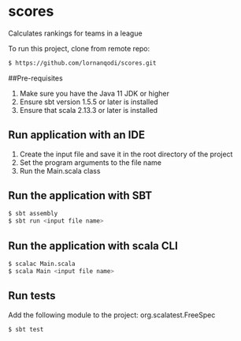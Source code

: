 # scores
Calculates rankings for teams in a league

To run this project, clone from remote repo:
```bash
$ https://github.com/lornanqodi/scores.git
```

##Pre-requisites
1. Make sure you have the Java 11 JDK or higher
2. Ensure sbt version 1.5.5 or later is installed
3. Ensure that scala 2.13.3 or later is installed

## Run application with an IDE
1. Create the input file and save it in the root directory of the project
2. Set the program arguments to the file name
3. Run the Main.scala class


## Run the application with SBT
```bash
$ sbt assembly 
$ sbt run <input file name>
```

## Run the application with scala CLI
```bash
$ scalac Main.scala
$ scala Main <input file name>
```

## Run tests
Add the following module to the project: 
org.scalatest.FreeSpec
``` bash
$ sbt test
```